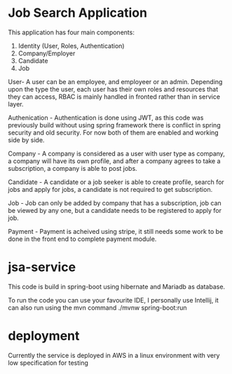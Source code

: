 # Job Search Application

This application has four main components:
1. Identity (User, Roles, Authentication)
2. Company/Employer
3. Candidate
4. Job

User- A user can be an employee, and employeer or an admin. Depending upon the type the user, each user has their own roles and resources that they can access, RBAC is mainly handled in fronted rather than in service layer.

Authenication - Authentication is done using JWT, as this code was previously build without using spring framework there is conflict in spring security and old security. For now both of them are enabled and working side by side.

Company - A company is considered as a user with user type as company, a company will have its own profile, and after a company agrees to take a subscription, a company is able to post jobs.

Candidate - A candidate or a job seeker is able to create profile, search for jobs and apply for jobs, a candidate is not required to get subscription.

Job - Job can only be added by company that has a subscription, job can be viewed by any one, but a candidate needs to be registered to apply for job.

Payment - Payment is acheived using stripe, it still needs some work to be done in the front end to complete payment module.

# jsa-service
This code is build in spring-boot using hibernate and Mariadb as database.

To run the code you can use your favourite IDE, I personally use Intellij, it can also run using the mvn command
./mvnw spring-boot:run

# deployment
Currently the service is deployed in AWS in a linux environment with very low specification for testing
